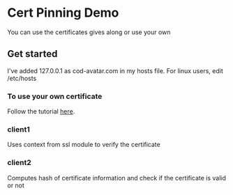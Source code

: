 # Cert Pinning Demo

You can use the certificates gives along or use your own

## Get started

I've added 127.0.0.1 as cod-avatar.com in my hosts file. For linux users, edit /etc/hosts

### To use your own certificate

Follow the tutorial [here](https://gist.github.com/PaxPrz/50857958c760e73da58a394c536d2aeb).

### client1

Uses context from ssl module to verify the certificate

### client2

Computes hash of certificate information and check if the certificate is valid or not